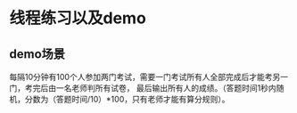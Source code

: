 # 线程练习以及demo

## demo场景
 每隔10分钟有100个人参加两门考试，需要一门考试所有人全部完成后才能考另一门，考完后由一名老师判所有试卷，
 最后输出所有人的成绩。（答题时间1秒内随机，分数为（答题时间/10）*100，只有老师才能有算分规则）。